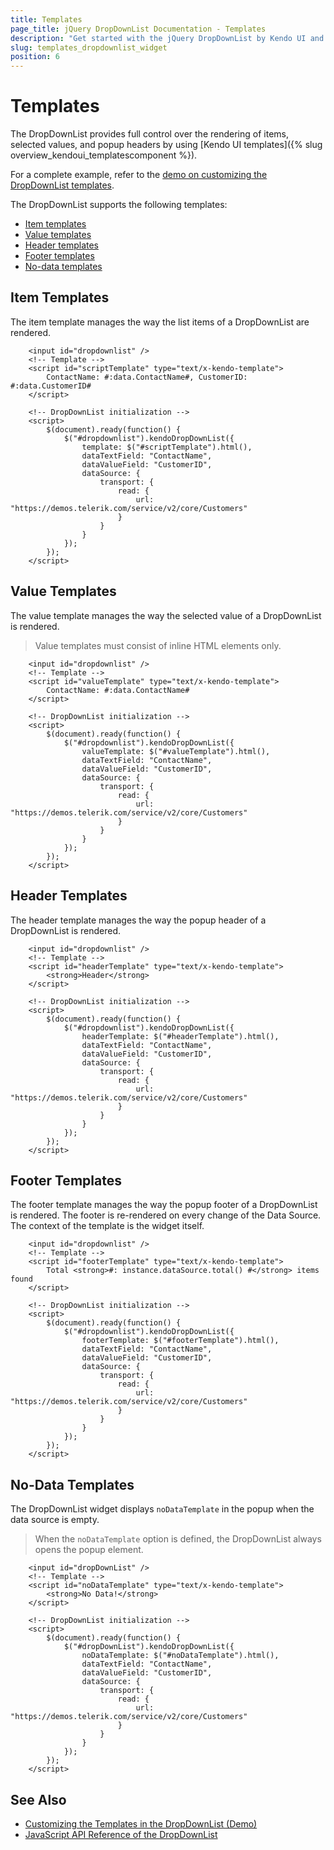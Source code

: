 ```yaml
---
title: Templates
page_title: jQuery DropDownList Documentation - Templates
description: "Get started with the jQuery DropDownList by Kendo UI and learn how to customize its item, value, header, footer, and no-data templates."
slug: templates_dropdownlist_widget
position: 6
---
```


# Templates

The DropDownList provides full control over the rendering of items, selected values, and popup headers by using [Kendo UI templates]({% slug overview_kendoui_templatescomponent %}).

For a complete example, refer to the [demo on customizing the DropDownList templates](https://demos.telerik.com/kendo-ui/dropdownlist/template).

The DropDownList supports the following templates:

* [Item templates](#item-templates)
* [Value templates](#value-templates)
* [Header templates](#header-templates)
* [Footer templates](#footer-templates)
* [No-data templates](#no-data-templates)

## Item Templates

The item template manages the way the list items of a DropDownList are rendered.

```dojo
    <input id="dropdownlist" />
    <!-- Template -->
    <script id="scriptTemplate" type="text/x-kendo-template">
        ContactName: #:data.ContactName#, CustomerID: #:data.CustomerID#
    </script>

    <!-- DropDownList initialization -->
    <script>
        $(document).ready(function() {
            $("#dropdownlist").kendoDropDownList({
                template: $("#scriptTemplate").html(),
                dataTextField: "ContactName",
                dataValueField: "CustomerID",
                dataSource: {
                    transport: {
                        read: {
                            url: "https://demos.telerik.com/service/v2/core/Customers"
                        }
                    }
                }
            });
        });
    </script>
```

## Value Templates

The value template manages the way the selected value of a DropDownList is rendered.

> Value templates must consist of inline HTML elements only.

```dojo
    <input id="dropdownlist" />
    <!-- Template -->
    <script id="valueTemplate" type="text/x-kendo-template">
        ContactName: #:data.ContactName#
    </script>

    <!-- DropDownList initialization -->
    <script>
        $(document).ready(function() {
            $("#dropdownlist").kendoDropDownList({
                valueTemplate: $("#valueTemplate").html(),
                dataTextField: "ContactName",
                dataValueField: "CustomerID",
                dataSource: {
                    transport: {
                        read: {
                            url: "https://demos.telerik.com/service/v2/core/Customers"
                        }
                    }
                }
            });
        });
    </script>
```

## Header Templates

The header template manages the way the popup header of a DropDownList is rendered.

```dojo
    <input id="dropdownlist" />
    <!-- Template -->
    <script id="headerTemplate" type="text/x-kendo-template">
        <strong>Header</strong>
    </script>

    <!-- DropDownList initialization -->
    <script>
        $(document).ready(function() {
            $("#dropdownlist").kendoDropDownList({
                headerTemplate: $("#headerTemplate").html(),
                dataTextField: "ContactName",
                dataValueField: "CustomerID",
                dataSource: {
                    transport: {
                        read: {
                            url: "https://demos.telerik.com/service/v2/core/Customers"
                        }
                    }
                }
            });
        });
    </script>
```

## Footer Templates

The footer template manages the way the popup footer of a DropDownList is rendered. The footer is re-rendered on every change of the Data Source. The context of the template is the widget itself.

```dojo
    <input id="dropdownlist" />
    <!-- Template -->
    <script id="footerTemplate" type="text/x-kendo-template">
        Total <strong>#: instance.dataSource.total() #</strong> items found
    </script>

    <!-- DropDownList initialization -->
    <script>
        $(document).ready(function() {
            $("#dropdownlist").kendoDropDownList({
                footerTemplate: $("#footerTemplate").html(),
                dataTextField: "ContactName",
                dataValueField: "CustomerID",
                dataSource: {
                    transport: {
                        read: {
                            url: "https://demos.telerik.com/service/v2/core/Customers"
                        }
                    }
                }
            });
        });
    </script>
```

## No-Data Templates

The DropDownList widget displays `noDataTemplate` in the popup when the data source is empty.

> When the `noDataTemplate` option is defined, the DropDownList always opens the popup element.

```dojo
    <input id="dropDownList" />
    <!-- Template -->
    <script id="noDataTemplate" type="text/x-kendo-template">
        <strong>No Data!</strong>
    </script>

    <!-- DropDownList initialization -->
    <script>
        $(document).ready(function() {
            $("#dropDownList").kendoDropDownList({
                noDataTemplate: $("#noDataTemplate").html(),
                dataTextField: "ContactName",
                dataValueField: "CustomerID",
                dataSource: {
                    transport: {
                        read: {
                            url: "https://demos.telerik.com/service/v2/core/Customers"
                        }
                    }
                }
            });
        });
    </script>
```

## See Also

* [Customizing the Templates in the DropDownList (Demo)](https://demos.telerik.com/kendo-ui/dropdownlist/template)
* [JavaScript API Reference of the DropDownList](/api/javascript/ui/dropdownlist)

